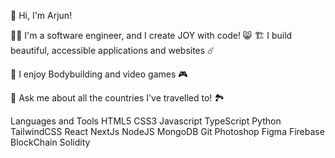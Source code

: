 👋 Hi, I'm Arjun!

👨‍💻 I'm a software engineer, and I create JOY with code! 😸
🏗️ I build beautiful, accessible applications and websites ☄️

🥾 I enjoy Bodybuilding and video games 🎮

💬 Ask me about all the countries I've travelled to! 🏞️

Languages and Tools
HTML5 CSS3 Javascript TypeScript Python TailwindCSS React NextJs NodeJS MongoDB Git  Photoshop Figma Firebase BlockChain Solidity
